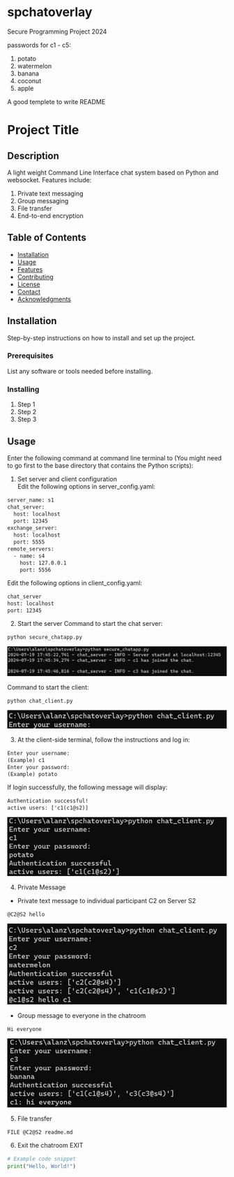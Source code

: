 # spchatoverlay
Secure Programming Project 2024

passwords for c1 - c5:
1. potato
2. watermelon
3. banana
4. coconut
5. apple



A good templete to write README

# Project Title

## Description
<!-- A brief description of what the project is, what it does, and why it is useful. -->
A light weight Command Line Interface chat system based on Python and websocket.
Features include:
1. Private text messaging
2. Group messaging
3. File transfer
4. End-to-end encryption

## Table of Contents
- [Installation](#installation)
- [Usage](#usage)
- [Features](#features)
- [Contributing](#contributing)
- [License](#license)
- [Contact](#contact)
- [Acknowledgments](#acknowledgments)

## Installation
Step-by-step instructions on how to install and set up the project.

### Prerequisites
List any software or tools needed before installing.

### Installing
1. Step 1
2. Step 2
3. Step 3

## Usage
Enter the following command at command line terminal to (You might need to go first to the base directory that contains the Python scripts):
1. Set server and client configuration  
Edit the following options in server_config.yaml:
```
server_name: s1
chat_server:
  host: localhost
  port: 12345
exchange_server:
  host: localhost
  port: 5555
remote_servers:
  - name: s4
    host: 127.0.0.1
    port: 5556
```
Edit the following options in client_config.yaml:
```
chat_server
host: localhost
port: 12345
```
2. Start the server
Command to start the chat server:
```
python secure_chatapp.py
```
![Alt Text](snapshot/server_start.png)

Command to start the client:
```
python chat_client.py
```
![Alt Text](snapshot/client_start.png)

3. At the client-side terminal, follow the instructions and log in:
```
Enter your username:
(Example) c1
Enter your password:
(Example) potato
```
If login successfully, the following message will display:
```
Authentication successful!
active users: ['c1(c1@s2)]
```
![Alt Text](snapshot/client_auth.png)

4. Private Message
- Private text message to individual participant C2 on Server S2
```
@C2@S2 hello
```
![Alt Text](snapshot/client_msg_rcv.png)

- Group message to everyone in the chatroom
```
Hi everyone
```
![Alt Text](snapshot/client_msg_broadcast.png)

5. File transfer
```
FILE @C2@S2 readme.md
```


6. Exit the chatroom
EXIT

```python
# Example code snippet
print("Hello, World!")
